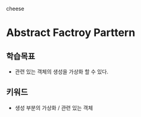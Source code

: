 cheese
# Abstract Factroy Parttern

## 학습목표
* 관련 있는 객체의 생성을 가상화 할 수 있다.

## 키워드
* 생성 부분의 가상화 / 관련 있는 객체
